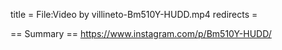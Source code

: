 title = File:Video by villineto-Bm510Y-HUDD.mp4
redirects =
>>>>

== Summary ==
https://www.instagram.com/p/Bm510Y-HUDD/